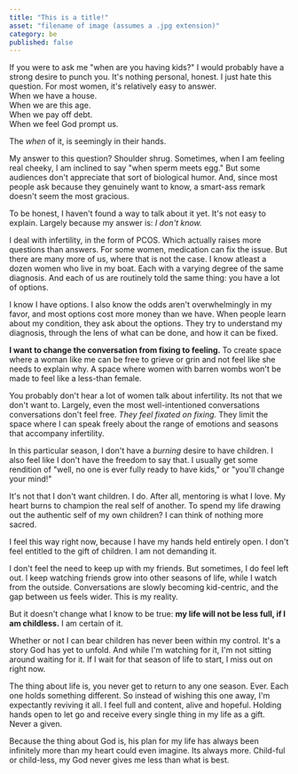 ```yaml
---
title: "This is a title!"
asset: "filename of image (assumes a .jpg extension)" 
category: be
published: false
---
```


If you were to ask me "when are you having kids?" I would probably have a strong desire to punch you. It's nothing personal, honest. I just hate this question. For most women, it's relatively easy to answer. 
<br>When we have a house. 
<br>When we are this age. 
<br>When we pay off debt.
<br> When we feel God prompt us.

The _when_ of it, is seemingly in their hands.

My answer to this question? Shoulder shrug. Sometimes, when I am feeling real cheeky, I am inclined to say "when sperm meets egg." But some audiences don't appreciate that sort of biological humor. And, since most people ask because they genuinely want to know, a smart-ass remark doesn't seem the most gracious. 

To be honest, I haven't found a way to talk about it yet. It's not easy to explain. Largely because my answer is: _I don't know._

I deal with infertility, in the form of PCOS. Which actually raises more questions than answers. For some women, medication can fix the issue. But there are many more of us, where that is not the case. I know atleast a dozen women who live in my boat. Each with a varying degree of the same diagnosis. And each of us are routinely told the same thing: you have a lot of options. 

I know I have options. I also know the odds aren't overwhelmingly in my favor, and most options cost more money than we have. When people learn about my condition, they ask about the options. They try to understand my diagnosis, through the lens of what can be done, and how it can be fixed.

**I want to change the conversation from fixing to feeling.** To create space where a woman like me can be free to grieve or grin and not feel like she needs to explain why. A space where women with barren wombs won't be made to feel like a less-than female.

You probably don't hear a lot of women talk about infertility. Its not that we don't want to. Largely, even the most well-intentioned conversations conversations don't feel free. _They feel fixated on fixing._ They limit the space where I can speak freely about the range of emotions and seasons that accompany infertility.

In this particular season, I don't have a _burning_ desire to have children. I also feel like I don't have the freedom to say that. I usually get some rendition of "well, no one is ever fully ready to have kids," or "you'll change your mind!"

It's not that I don't want children. I do. After all, mentoring is what I love. My heart burns to champion the real self of another. To spend my life drawing out the authentic self of my own children? I can think of nothing more sacred.

I feel this way right now, because I have my hands held entirely open. I don't feel entitled to the gift of children. I am not demanding it. 

I don't feel the need to keep up with my friends. But sometimes, I do feel left out. I keep watching friends grow into other seasons of life, while I watch from the outside. Conversations are slowly becoming kid-centric, and the gap between us feels wider. This is my reality.

But it doesn't change what I know to be true: **my life will not be less full, if I am childless.** I am certain of it. 

Whether or not I can bear children has never been within my control. It's a story God has yet to unfold. And while I'm watching for it, I'm not sitting around waiting for it. If I wait for that season of life to start, I miss out on right now.

The thing about life is, you never get to return to any one season. Ever. Each one holds something different. So instead of wishing this one away, I'm expectantly reviving it all. I feel full and content, alive and hopeful. Holding hands open to let go and receive every single thing in my life as a gift. Never a given. 

Because the thing about God is, his plan for my life has always been infinitely more than my heart could even imagine. Its always more. Child-ful or child-less, my God never gives me less than what is best.



